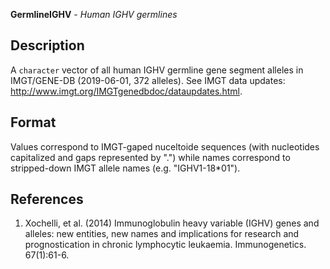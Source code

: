 **GermlineIGHV** - *Human IGHV germlines*

Description
--------------------

A `character` vector of all human IGHV germline gene segment alleles
in IMGT/GENE-DB (2019-06-01, 372 alleles). 
See IMGT data updates: http://www.imgt.org/IMGTgenedbdoc/dataupdates.html.






Format
-------------------
Values correspond to IMGT-gaped nuceltoide sequences (with
nucleotides capitalized and gaps represented by ".") while names correspond
to stripped-down IMGT allele names (e.g. "IGHV1-18*01").

References
-------------------


1.  Xochelli, et al. (2014) Immunoglobulin heavy variable (IGHV) genes and 
alleles: new entities, new names and implications for research and 
prognostication in chronic lymphocytic leukaemia. Immunogenetics. 67(1):61-6.










